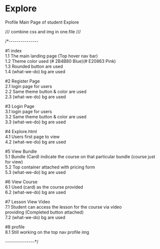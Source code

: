 # Explore
Profile Main Page of student Explore

/// combine css and img in one.file /// <!------ contain all the web design interface of e-learning website --->

/*---------------

#1 index <br>
    1.1 The main landing page (Top hover nav bar) <br>
    1.2 Theme color used (# 2B4B80 Blue)(# E20863 Pink) <br>
    1.3 Rounded button are used <br>
    1.4 (what-we-do) bg are used <br>
    
#2 Register Page <br>
    2.1 login page for users <br>
    2.2 Same theme button & color are used <br>
    2.3 (what-we-do) bg are used <br>
    
#3 Login Page <br>
    3.1 login page for users <br>
    3.2 Same theme button & color are used <br>
    3.3 (what-we-do) bg are used <br>
    
#4 Explore.html <br>
    4.1 Users first page to view <br>
    4.2 (what-we-do) bg are used <br>
    
#5 View Bundle <br>
    5.1 Bundle (Card) indicate the course on that particular bundle (course just for view) <br>
    5.2 Top container attached with pricing form <br>
    5.3 (what-we-do) bg are used <br>
    
#6 View Course <br>
    6.1 Used (card) as the course provided <br>
    6.2 (what-we-do) bg are used  <br>
    
#7 Lesson View Video <br>
    7.1 Student can access the lesson for the course via video <br>
    providing (Completed button attached) <br>
    7.2 (what-we-do) bg are used <br>
    
#8 profile <br>
    8.1 Still working on the top nav profile img<br>
    
---------------*/

